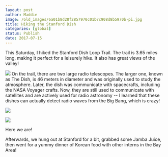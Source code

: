 ```yaml
---
layout: post
author: Maddie
image: /old_images/6a01b8d28f2857970c01b7c908d8b5970b-pi.jpg
title: Hiking the Stanford Dish
categories: [global]
status: Publish
date: 2017-07-15
---
```


This Saturday, I hiked the Stanford Dish Loop Trail. The trail is 3.65 miles long, making it perfect for a leisurely hike. It also has great views of the valley!

![](/old_images/6a01b8d28f2857970c01bb09ac0c5b970d-pi.jpg)
On the trail, there are two large radio telescopes. The larger one, known as The Dish, is 46 meters in diameter and was originally used to study the atmosphere. Later, the dish was communicate with spacecrafts, including the NASA Voyager crafts. Now, they are still used to communicate with satellites and are actively used for radio astronomy -- I learned that these dishes can actually detect radio waves from the Big Bang, which is crazy!


![](/old_images/6a01b8d28f2857970c01b8d2931fc1970c-pi.jpg)

![](/old_images/6a01b8d28f2857970c01b8d29375a7970c-pi.jpg)

Here we are!

Afterwards, we hung out at Stanford for a bit, grabbed some Jamba Juice, then went for a yummy dinner of Korean food with other interns in the Bay Area!
